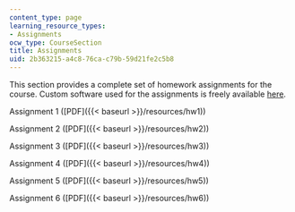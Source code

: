 ```yaml
---
content_type: page
learning_resource_types:
- Assignments
ocw_type: CourseSection
title: Assignments
uid: 2b363215-a4c8-76ca-c79b-59d21fe2c5b8
---
```


This section provides a complete set of homework assignments for the course. Custom software used for the assignments is freely available [here](http://www-mtl.mit.edu/researchgroups/perrottgroup/tools.html).

Assignment 1 ([PDF]({{< baseurl >}}/resources/hw1))

Assignment 2 ([PDF]({{< baseurl >}}/resources/hw2))

Assignment 3 ([PDF]({{< baseurl >}}/resources/hw3))

Assignment 4 ([PDF]({{< baseurl >}}/resources/hw4))

Assignment 5 ([PDF]({{< baseurl >}}/resources/hw5))

Assignment 6 ([PDF]({{< baseurl >}}/resources/hw6))
